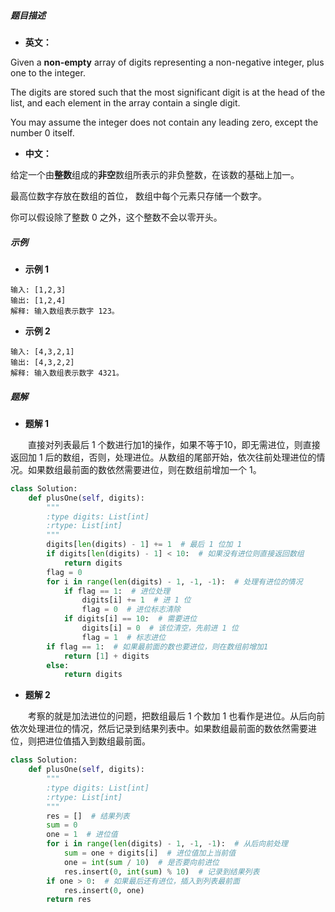 ##### 题目描述

- **英文：**

Given a **non-empty** array of digits representing a non-negative integer, plus one to the integer.

The digits are stored such that the most significant digit is at the head of the list, and each element in the array contain a single digit.

You may assume the integer does not contain any leading zero, except the number 0 itself.

- **中文：** 

给定一个由**整数**组成的**非空**数组所表示的非负整数，在该数的基础上加一。

最高位数字存放在数组的首位， 数组中每个元素只存储一个数字。

你可以假设除了整数 0 之外，这个整数不会以零开头。

##### 示例

- **示例 1**

```
输入: [1,2,3]
输出: [1,2,4]
解释: 输入数组表示数字 123。
```

- **示例 2**

```
输入: [4,3,2,1]
输出: [4,3,2,2]
解释: 输入数组表示数字 4321。
```

##### 题解

- **题解 1**

　　直接对列表最后 1 个数进行加1的操作，如果不等于10，即无需进位，则直接返回加 1 后的数组，否则，处理进位。从数组的尾部开始，依次往前处理进位的情况。如果数组最前面的数依然需要进位，则在数组前增加一个 1。

```python
class Solution:
    def plusOne(self, digits):
        """
        :type digits: List[int]
        :rtype: List[int]
        """
        digits[len(digits) - 1] += 1  # 最后 1 位加 1
        if digits[len(digits) - 1] < 10:  # 如果没有进位则直接返回数组
            return digits
        flag = 0
        for i in range(len(digits) - 1, -1, -1):  # 处理有进位的情况
            if flag == 1:  # 进位处理
                digits[i] += 1  # 进 1 位
                flag = 0  # 进位标志清除
            if digits[i] == 10:  # 需要进位
                digits[i] = 0  # 该位清空，先前进 1 位
                flag = 1  # 标志进位
        if flag == 1:  # 如果最前面的数也要进位，则在数组前增加1
            return [1] + digits
        else:
            return digits
```

- **题解 2**

　　考察的就是加法进位的问题，把数组最后 1 个数加 1 也看作是进位。从后向前依次处理进位的情况，然后记录到结果列表中。如果数组最前面的数依然需要进位，则把进位值插入到数组最前面。

```python
class Solution:
    def plusOne(self, digits):
        """
        :type digits: List[int]
        :rtype: List[int]
        """
        res = []  # 结果列表
        sum = 0
        one = 1  # 进位值
        for i in range(len(digits) - 1, -1, -1):  # 从后向前处理
            sum = one + digits[i]  # 进位值加上当前值
            one = int(sum / 10)  # 是否要向前进位
            res.insert(0, int(sum) % 10)  # 记录到结果列表
        if one > 0:  # 如果最后还有进位，插入到列表最前面
            res.insert(0, one)
        return res
```
